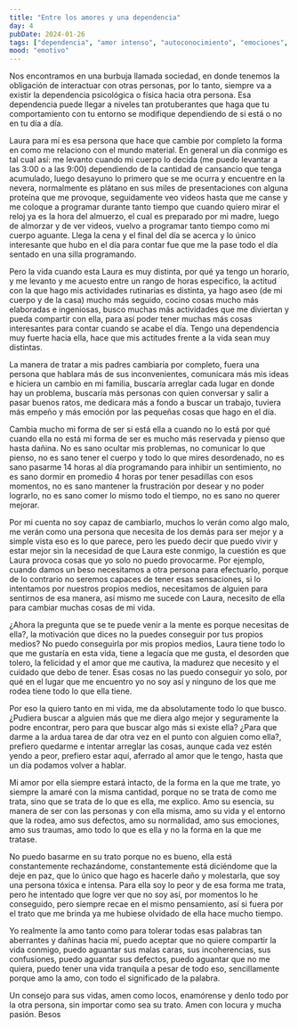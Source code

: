 ```yaml
---
title: "Entre los amores y una dependencia"
day: 4
pubDate: 2024-01-26
tags: ["dependencia", "amor intenso", "autoconocimiento", "emociones", "cotidianidad", "amor incondicional"]
mood: "emotivo"
---
```


Nos encontramos en una burbuja llamada sociedad, en donde tenemos la obligación de interactuar con otras personas, por lo tanto, siempre va a existir la dependencia psicológica o física hacia otra persona. Esa dependencia puede llegar a niveles tan protuberantes que haga que tu comportamiento con tu entorno se modifique dependiendo de si está o no en tu día a día.

Laura para mí es esa persona que hace que cambie por completo la forma en como me relaciono con el mundo material. En general un día conmigo es tal cual así: me levanto cuando mi cuerpo lo decida (me puedo levantar a las 3:00 o a las 9:00) dependiendo de la cantidad de cansancio que tenga acumulado, luego desayuno lo primero que se me ocurra y encuentre en la nevera, normalmente es plátano en sus miles de presentaciones con alguna proteína que me provoque, seguidamente veo videos hasta que me canse y me coloque a programar durante tanto tiempo que cuando quiero mirar el reloj ya es la hora del almuerzo, el cual es preparado por mi madre, luego de almorzar y de ver videos, vuelvo a programar tanto tiempo como mi cuerpo aguante. Llega la cena y el final del día se acerca y lo único interesante que hubo en el día para contar fue que me la pase todo el día sentado en una silla programando.

Pero la vida cuando esta Laura es muy distinta, por qué ya tengo un horario, y me levanto y me acuesto entre un rango de horas especifico, la actitud con la que hago mis actividades rutinarias es distinta, ya hago aseo (de mi cuerpo y de la casa) mucho más seguido, cocino cosas mucho más elaboradas e ingeniosas, busco muchas más actividades que me diviertan y pueda compartir con ella, para así poder tener muchas más cosas interesantes para contar cuando se acabe el día. Tengo una dependencia muy fuerte hacia ella, hace que mis actitudes frente a la vida sean muy distintas. 

La manera de tratar a mis padres cambiaria por completo, fuera una persona que hablara más de sus inconvenientes, comunicara más mis ideas e hiciera un cambio en mi familia, buscaría arreglar cada lugar en donde hay un problema, buscaría más personas con quien conversar y salir a pasar buenos ratos, me dedicara más a fondo a buscar un trabajo, tuviera más empeño y más emoción por las pequeñas cosas que hago en el día.

Cambia mucho mi forma de ser si está ella a cuando no lo está por qué cuando ella no está mi forma de ser es mucho más reservada y pienso que hasta dañina. No es sano ocultar mis problemas, no comunicar lo que pienso, no es sano tener el cuerpo y todo lo que mires desordenado, no es sano pasarme 14 horas al día programando para inhibir un sentimiento, no es sano dormir en promedio 4 horas por tener pesadillas con esos momentos, no es sano mantener la frustración por desear y no poder lograrlo, no es sano comer lo mismo todo el tiempo, no es sano no querer mejorar.

Por mi cuenta no soy capaz de cambiarlo, muchos lo verán como algo malo, me verán como una persona que necesita de los demás para ser mejor y a simple vista eso es lo que parece, pero les puedo decir que puedo vivir y estar mejor sin la necesidad de que Laura este conmigo, la cuestión es que Laura provoca cosas que yo solo no puedo provocarme. Por ejemplo, cuando damos un beso necesitamos a otra persona para efectuarlo, porque de lo contrario no seremos capaces de tener esas sensaciones, si lo intentamos por nuestros propios medios, necesitamos de alguien para sentirnos de esa manera, así mismo me sucede con Laura, necesito de ella para cambiar muchas cosas de mi vida.

¿Ahora la pregunta que se te puede venir a la mente es porque necesitas de ella?, la motivación que dices no la puedes conseguir por tus propios medios? No puedo conseguirla por mis propios medios, Laura tiene todo lo que me gustaría en esta vida, tiene a legacía que me gusta, el desorden que tolero, la felicidad y el amor que me cautiva, la madurez que necesito y el cuidado que debo de tener. Esas cosas no las puedo conseguir yo solo, por qué en el lugar que me encuentro yo no soy así y ninguno de los que me rodea tiene todo lo que ella tiene. 

Por eso la quiero tanto en mi vida, me da absolutamente todo lo que busco. ¿Pudiera buscar a alguien más que me diera algo mejor y seguramente la podre encontrar, pero para que buscar algo más si existe ella? ¿Para que darme a la ardua tarea de dar otra vez en el punto con alguien como ella?, prefiero quedarme e intentar arreglar las cosas, aunque cada vez estén yendo a peor, prefiero estar aquí, aferrado al amor que le tengo, hasta que un día podamos volver a hablar.

Mi amor por ella siempre estará intacto, de la forma en la que me trate, yo siempre la amaré con la misma cantidad, porque no se trata de como me trata, sino que se trata de lo que es ella, me explico. Amo su esencia, su manera de ser con las personas y con ella misma, amo su vida y el entorno que la rodea, amo sus defectos, amo su normalidad, amo sus emociones, amo sus traumas, amo todo lo que es ella y no la forma en la que me tratase.

No puedo basarme en su trato porque no es bueno, ella está constantemente rechazándome, constantemente está diciéndome que la deje en paz, que lo único que hago es hacerle daño y molestarla, que soy una persona tóxica e intensa. Para ella soy lo peor y de esa forma me trata, pero he intentado que logre ver que no soy así, por momentos lo he conseguido, pero siempre recae en el mismo pensamiento, así si fuera por el trato que me brinda ya me hubiese olvidado de ella hace mucho tiempo.

Yo realmente la amo tanto como para tolerar todas esas palabras tan aberrantes y dañinas hacia mí, puedo aceptar que no quiere compartir la vida conmigo, puedo aguantar sus malas caras, sus incoherencias, sus confusiones, puedo aguantar sus defectos, puedo aguantar que no me quiera, puedo tener una vida tranquila a pesar de todo eso, sencillamente porque amo la amo, con todo el significado de la palabra.

Un consejo para sus vidas, amen como locos, enamórense y denlo todo por la otra persona, sin importar como sea su trato. Amen con locura y mucha pasión. Besos